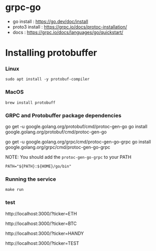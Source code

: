 # grpc-go
- go install : https://go.dev/doc/install
- proto3 install : https://grpc.io/docs/protoc-installation/
- docs : https://grpc.io/docs/languages/go/quickstart/

# Installing protobuffer

### Linux

```
sudo apt install -y protobuf-compiler
```

### MacOS

```
brew install protobuff
```

### GRPC and Protobuffer package dependencies

go get -u google.golang.org/protobuf/cmd/protoc-gen-go
go install google.golang.org/protobuf/cmd/protoc-gen-go

go get -u google.golang.org/grpc/cmd/protoc-gen-go-grpc
go install google.golang.org/grpc/cmd/protoc-gen-go-grpc

NOTE: You should add the `protoc-gen-go-grpc` to your PATH

```
PATH="${PATH}:${HOME}/go/bin"

```

### Running the service

```
make run
```

### test
>
  http://localhost:3000/?ticker=ETH
>
  http://localhost:3000/?ticker=BTC
>
  http://localhost:3000/?ticker=HANDY
>
  http://localhost:3000/?ticker=TEST